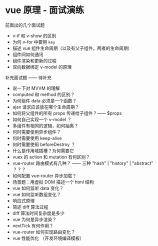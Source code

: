 # vue 原理 - 面试演练

前面出的几个面试题

- v-if 和 v-show 的区别
- 为何 v-for 中要用 `key`
- 描述 vue 组件生命周期（以及有父子组件，两者的生命周期）
- 组件间如何通讯
- 组件渲染和更新的过程
- 双向数据绑定 v-model 的原理

补充面试题 —— 待补充

- 说一下对 MVVM 的理解
- computed 和 method 的区别？
- 为何组件 data 必须是一个函数？
- ajax 请求应该放在哪个生命周期？
- 如何将父组件的所有 props 传递给子组件？—— $props
- 如何自己实现一个 v-model ？
- 多组件有相同的逻辑，如何抽离？
- 何时需要使用异步组件？
- 何时需要使用 keep-alive
- 何时需要使用 beforeDestroy ？
- 什么是作用域插槽？为何需要它
- vuex 的 action 和 mutation 有何区别？
- vue-router 路由模式有几种？ —— 三种 "hash" | "history" | "abstract" ？？？
- 如何配置 vue-router 异步加载？
- 场景题：用虚拟 DOM 描述一个 html 结构
- vue 如何监听 data 变化？
- vue 如何监听数组变化？
- 响应式原理
- 简述 diff 算法过程
- diff 算法时间复杂度是多少
- vue 为何是异步渲染？
- nextTick 有何作用？
- vue-router 如何实现路由变化？
- vue 性能优化
（开发环境编译模板）
